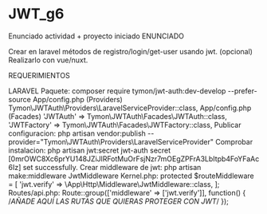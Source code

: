 # JWT_g6
Enunciado actividad + proyecto iniciado
ENUNCIADO

Crear en laravel métodos de registro/login/get-user usando jwt. (opcional) Realizarlo con vue/nuxt.

REQUERIMIENTOS

LARAVEL
	Paquete:
composer require tymon/jwt-auth:dev-develop --prefer-source
App/config.php (Providers)
Tymon\JWTAuth\Providers\LaravelServiceProvider::class,
App/config.php (Facades)
'JWTAuth' => Tymon\JWTAuth\Facades\JWTAuth::class, 
'JWTFactory' => Tymon\JWTAuth\Facades\JWTFactory::class,
Publicar configuracion:
php artisan vendor:publish --provider="Tymon\JWTAuth\Providers\LaravelServiceProvider"
Comprobar instalacion:
php artisan jwt:secret 
jwt-auth secret [0mrOWC8Xc6prYU148JZiJlRFotMuOrFsjNzr7mOEgZPFrA3LbItpb4FoYFaAc6Iz] set successfully.
Crear middleware de jwt:
php artisan make:middleware JwtMiddleware
Kernel.php:
protected $routeMiddleware = [
        'jwt.verify' => \App\Http\Middleware\JwtMiddleware::class,
];
Routes/api.php:
Route::group(['middleware' => ['jwt.verify']], function() {
       /*AÑADE AQUÍ LAS RUTAS QUE QUIERAS PROTEGER CON JWT*/
 });
